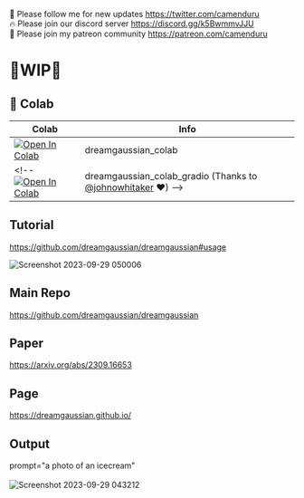 🐣 Please follow me for new updates https://twitter.com/camenduru <br />
🔥 Please join our discord server https://discord.gg/k5BwmmvJJU <br />
🥳 Please join my patreon community https://patreon.com/camenduru <br />

# 🚦WIP🚦

## 🦒 Colab

| Colab | Info
| --- | --- |
[![Open In Colab](https://colab.research.google.com/assets/colab-badge.svg)](https://colab.research.google.com/github/camenduru/dreamgaussian-colab/blob/main/dreamgaussian_colab.ipynb) | dreamgaussian_colab
<!-- [![Open In Colab](https://colab.research.google.com/assets/colab-badge.svg)](https://colab.research.google.com/github/camenduru/dreamgaussian-colab/blob/main/dreamgaussian_colab_gradio.ipynb) | dreamgaussian_colab_gradio (Thanks to [@johnowhitaker](https://twitter.com/johnowhitaker) ❤) -->

## Tutorial
https://github.com/dreamgaussian/dreamgaussian#usage

![Screenshot 2023-09-29 050006](https://github.com/camenduru/dreamgaussian-colab/assets/54370274/e6775ece-b497-44d7-bbdc-7634147fb88a)

## Main Repo
https://github.com/dreamgaussian/dreamgaussian

## Paper
https://arxiv.org/abs/2309.16653

## Page
https://dreamgaussian.github.io/

## Output
prompt="a photo of an icecream" <br /> <br />
![Screenshot 2023-09-29 043212](https://github.com/camenduru/dreamgaussian-colab/assets/54370274/031dc3d4-a092-4967-87f7-2def2ae848c2)
